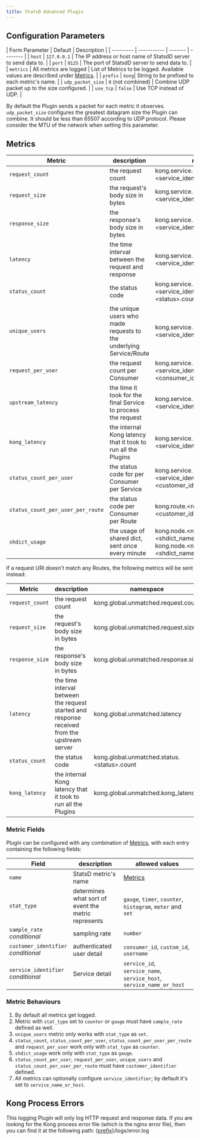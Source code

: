 ```yaml
---
title: StatsD Advanced Plugin
---
```


## Configuration Parameters

| Form Parameter | Default | Description |
| --------- | ----------- | ------- | -------- |
| `host` | `127.0.0.1` | The IP address or host name of StatsdD server to send data to. |
| `port` | `8125` | The port of StatsdD server to send data to. |
| `metrics` | All metrics are logged | List of Metrics to be logged. Available values are described under [Metrics](#metrics). |
| `prefix` | `kong`| String to be prefixed to each metric's name. |
| `udp_packet_size` | `0` (not combined) | Combine UDP packet up to the size configured. |
| `use_tcp` | `false` | Use TCP instead of UDP. |

By default the Plugin sends a packet for each metric it observes.
`udp_packet_size` configures the greatest datagram size the Plugin can combine.
It should be less than 65507 according to UDP protocol.
Please consider the MTU of the network when setting this parameter.

## Metrics

Metric                     | description | namespace
---                        | ---         | ---
`request_count`            | the request count | kong.service.\<service_identifier>.request.count
`request_size`             | the request's body size in bytes | kong.service.\<service_identifier>.request.size
`response_size`            | the response's body size in bytes | kong.service.\<service_identifier>.response.size
`latency`                  | the time interval between the request and response | kong.service.\<service_identifier>.latency
`status_count`             | the status code | kong.service.\<service_identifier>.status.\<status>.count
`unique_users`             | the unique users who made requests to the underlying Service/Route | kong.service.\<service_identifier>.user.uniques
`request_per_user`         | the request count per Consumer | kong.service.\<service_identifier>.user.\<consumer_id>.count
`upstream_latency`         | the time it took for the final Service to process the request | kong.service.\<service_identifier>.upstream_latency
`kong_latency`             | the internal Kong latency that it took to run all the Plugins | kong.service.\<service_identifier>.kong_latency
`status_count_per_user`    | the status code for per Consumer per Service | kong.service.\<service_identifier>.user.\<customer_id>.status.\<status>
`status_count_per_user_per_route`    | the status code per Consumer per Route | kong.route.\<route_id>.user.\<customer_id>.status.\<status>
`shdict_usage`             | the usage of shared dict, sent once every minute |kong.node.\<node_hostname>.shdict.\<shdict_name>.free_space and kong.node.\<node_hostname>.shdict.\<shdict_name>.capacity


If a request URI doesn't match any Routes, the following metrics will be sent instead:

Metric                     | description | namespace
---                        | ---         | ---
`request_count`            | the request count | kong.global.unmatched.request.count
`request_size`             | the request's body size in bytes | kong.global.unmatched.request.size
`response_size`            | the response's body size in bytes | kong.global.unmatched.response.size
`latency`                  | the time interval between the request started and response received from the upstream server | kong.global.unmatched.latency
`status_count`             | the status code | kong.global.unmatched.status.\<status>.count
`kong_latency`             | the internal Kong latency that it took to run all the Plugins | kong.global.unmatched.kong_latency

### Metric Fields

Plugin can be configured with any combination of [Metrics](#metrics), with each entry containing the following fields:

Field         | description                                             | allowed values
---           | ---                                                     | --- 
`name`          | StatsD metric's name                                  | [Metrics](#metrics)          
`stat_type`     | determines what sort of event the metric represents   | `gauge`, `timer`, `counter`, `histogram`, `meter` and `set`|
`sample_rate`<br>*conditional*   | sampling rate                        | `number`                 
`customer_identifier`<br>*conditional* | authenticated user detail       | `consumer_id`, `custom_id`, `username`
`service_identifier`<br>*conditional* | Service detail       | `service_id`, `service_name`, `service_host`, `service_name_or_host`

### Metric Behaviours

1.  By default all metrics get logged.
2.  Metric with `stat_type` set to `counter` or `gauge` must have `sample_rate` defined as well.
3.  `unique_users` metric only works with `stat_type` as `set`.
4.  `status_count`, `status_count_per_user`, `status_count_per_user_per_route` and `request_per_user` work only with `stat_type` as `counter`.
5.  `shdict_usage` work only with `stat_type` as `gauge`.
6.  `status_count_per_user`, `request_per_user`, `unique_users` and `status_count_per_user_per_route` must have `customer_identifier` defined.
7.  All metrics can optionally configure `service_identifier`; by default it's set to `service_name_or_host`.


## Kong Process Errors

This logging Plugin will only log HTTP request and response data. If you are
looking for the Kong process error file (which is the nginx error file), then
you can find it at the following path:
{[prefix](/{{site.data.kong_latest.release}}/configuration/#prefix)}/logs/error.log
